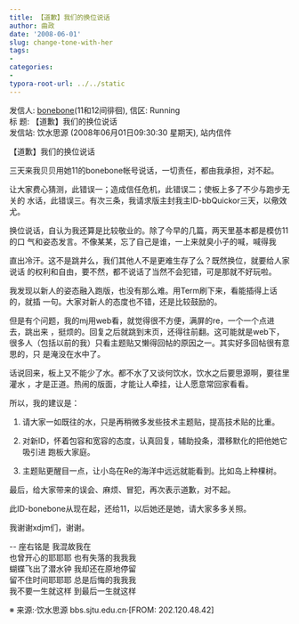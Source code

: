 ```yaml
---
title: 【道歉】我们的换位说话 
author: 曲政
date: '2008-06-01'
slug: change-tone-with-her
tags:
- 
categories:
- 
typora-root-url: ../../static
---
```


发信人: [bonebone](http://bbs.sjtu.edu.cn/bbsqry?userid=bonebone)(11和12间徘徊), 信区: Running  
标 题: 【道歉】我们的换位说话  
发信站: 饮水思源 (2008年06月01日09:30:30 星期天), 站内信件

【道歉】我们的换位说话

三天来我贝贝用她11的bonebone帐号说话，一切责任，都由我承担，对不起。

让大家费心猜测，此错误一；造成信任危机，此错误二；使板上多了不少与跑步无关的
水话，此错误三。有次三条，我请求版主封我主ID-bbQuickor三天，以儆效尤。

换位说话，自认为我还算是比较敬业的。除了今早的几篇，两天里基本都是模仿11的口
气和姿态发言。不像某某，忘了自己是谁，一上来就臭小子的喊，喊得我

直出冷汗。这不是跳井么，我们其他人不是更难生存了么？既然换位，就要给人家说话
的权利和自由，要不然，都不说话了当然不会犯错，可是那就不好玩啦。

我发现以新人的姿态融入跑版，也没有那么难。用Term刷下来，看能插得上话的，就插
一句。大家对新人的态度也不错，还是比较鼓励的。

但是有个问题，我的mj用web看，就觉得很不方便，满屏的re，一个一个点进去，跳出来
，挺烦的。回复之后就跳到末页，还得往前翻。这可能就是web下，很多人（包括以前的我）只看主题贴又懒得回帖的原因之一。其实好多回帖很有意思的，只
是淹没在水中了。

话说回来，板上又不能少了水。都不水了又谈何饮水，饮水之后要思源啊，要往里灌水
，才是正道。热闹的版面，才能让人牵挂，让人愿意常回家看看。

所以，我的建议是：

1.  请大家一如既往的水，只是再稍微多发些技术主题贴，提高技术贴的比重。

2.  对新ID，怀着包容和宽容的态度，认真回复，辅助投条，潜移默化的把他她它吸引进
    跑板大家庭。

3.  主题贴更醒目一点，让小岛在Re的海洋中远远就能看到。比如岛上种棵树。

最后，给大家带来的误会、麻烦、冒犯，再次表示道歉，对不起。

此ID-bonebone从现在起，还给11，以后她还是她，请大家多多关照。

我谢谢xdjm们，谢谢。

--
座右铭是 我混故我在  
也曾开心的耶耶耶 也有失落的我我我  
蝴蝶飞出了潜水钟 我却还在原地停留  
留不住时间耶耶耶 总是后悔的我我我  
我不要一生就这样 到最后一生就这样

※ 来源:·饮水思源 bbs.sjtu.edu.cn·[FROM: 202.120.48.42]